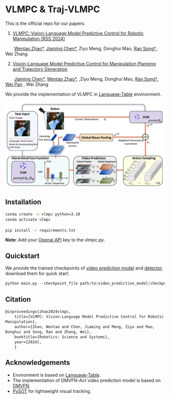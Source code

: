 # VLMPC & Traj-VLMPC
 
 This is the official repo for our papers:
 
 1. [VLMPC: Vision-Language Model Predictive Control for Robotic Manipulation (RSS 2024)](https://www.roboticsproceedings.org/rss20/p106.pdf)
 
 &ensp;&ensp;&ensp;&ensp;[Wentao Zhao*](https://taoshuaiz.github.io/), [Jiaming Chen*](https://ppjmchen.github.io/), Ziyu Meng, Donghui Mao, [Ran Song†](https://faculty.sdu.edu.cn/songran/en/index/1023305/list/index.htm), Wei Zhang
 
 2. [Vision-Language Model Predictive Control for Manipulation Planning and Trajectory Generation](https://arxiv.org/abs/2504.05225)
 
 &ensp;&ensp;&ensp;&ensp;[Jiaming Chen*](https://ppjmchen.github.io/), [Wentao Zhao*](https://taoshuaiz.github.io/), ,Ziyu Meng, Donghui Mao, [Ran Song†](https://faculty.sdu.edu.cn/songran/en/index/1023305/list/index.htm), [Wei Pan](https://panweihit.github.io/) , Wei Zhang
 
 We provide the implementation of VLMPC in [Language-Table](https://github.com/google-research/language-table) environment.
 
 ![framework image](./framework.jpg)
 
 
 
 ## Installation
 
 
 ```bash
 conda create -n vlmpc python=3.10
 conda activate vlmpc
 
 pip install -r requirements.txt
 ```
 
 **Note**: Add your [Openai API](https://openai.com/index/openai-api/) key to the vlmpc.py.
 
 
 ## Quickstart
 
 We provide the trained checkpoints of [video prediction model](https://drive.google.com/file/d/1nztdUl4wanRXscNblmhX2_FF0Y2--TqF/view?usp=drive_link) and [detector](https://drive.google.com/file/d/1bjaxhmEIIav30HLdTKYvM-IWLqcIyCS7/view?usp=drive_link), download them for quick start:
 
 ```python
 python main.py --checkpoint_file path/to/video_prediction_model/checkpoint --task push_corner --zoom 0.03 --num_samples 50 --plan_freq 3 --det_path path/to/detector/checkpoint
 ```
 
 ## Citation
 ```
 @inproceedings{zhao2024vlmpc,
     title={VLMPC: Vision-Language Model Predictive Control for Robotic Manipulation},
     author={Zhao, Wentao and Chen, Jiaming and Meng, Ziyu and Mao, Donghui and Song, Ran and Zhang, Wei},
     booktitle={Robotics: Science and Systems},
     year={2024},
     }
 ```
 
 ## Acknowledgements
 - Environment is based on [Language-Table](https://interactive-language.github.io/).
 - The implementation of DMVFN-Act video prediction model is based on [DMVFN](https://github.com/hzwer/CVPR2023-DMVFN).
 - [PySOT](https://github.com/STVIR/pysot) for lightweight visual tracking.
 
